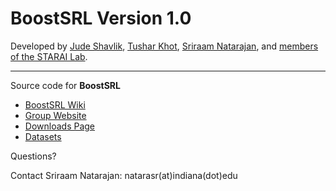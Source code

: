 # BoostSRL Version 1.0

Developed by [Jude Shavlik](http://pages.cs.wisc.edu/~shavlik/), [Tushar Khot](http://pages.cs.wisc.edu/~tushar/), [Sriraam Natarajan](homes.soic.indiana.edu/natarasr/), and [members of the STARAI Lab](http://www.indiana.edu/~iustarai/people.html).

---

Source code for **BoostSRL**

* [BoostSRL Wiki](https://github.com/boost-starai/RDN-Boost/wiki)
* [Group Website](http://www.indiana.edu/~iustarai/)
* [Downloads Page](https://github.com/boost-starai/BoostSRL-VersionHistory)
* [Datasets](https://github.com/boost-starai/BoostSRL-Datasets)

Questions?

Contact Sriraam Natarajan: natarasr(at)indiana(dot)edu